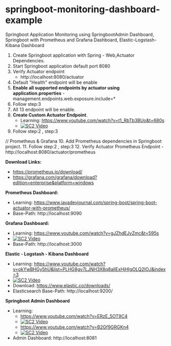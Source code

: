 # springboot-monitoring-dashboard-example
Springboot Application Monitoring using SpringbootAdmin Dashboard, Springboot with Prometheus and Grafana Dashboard, Elastic-Logstash-Kibana Dashboard

1. Create Springboot application with Spring - Web,Actuator Dependencies.
2. Start Springboot application default port 8080
3. Verify Actuator endpoint 
	- http://localhost:8080/actuator
4. Default "Health" endpoint will be enable
5. **Enable all supported endpoints by actuator using application.properties** - management.endpoints.web.exposure.include=*
6. Follow step:3
7. All 13 endpoint will be enable.
8. **Create Custom Actuator Endpoint**. 
	- Learning: https://www.youtube.com/watch?v=t1_RbTb3BUo&t=680s
	- [![SC2 Video](https://img.youtube.com/vi/t1_RbTb3BUo/0.jpg)](https://www.youtube.com/watch?t1_RbTb3BUo)
9. Follow step:2 , step:3

// Prometheus & Grafana
10. Add Prometheus dependencies in Springboot project.
11. Follow step:2 , step:3
12. Verify Actuator Prometheus Endpoint 
	- http://localhost:8080/actuator/prometheus

**Download Links:**
 - https://prometheus.io/download/
 - https://grafana.com/grafana/download?edition=enterprise&platform=windows

**Prometheus Dashboard:**
 - Learning: https://www.javadevjournal.com/spring-boot/spring-boot-actuator-with-prometheus/
 - Base-Path: http://localhost:9090

**Grafana Dashboard:**
  - Learning: https://www.youtube.com/watch?v=gJZhdEJvZmc&t=595s
  - [![SC2 Video](https://img.youtube.com/vi/gJZhdEJvZmc/0.jpg)](https://www.youtube.com/watch?v=gJZhdEJvZmc&t=595s)
  - Base-Path: http://localhost:3000

**Elastic - Logstash - Kibana Dashboard**
  - Learning: https://www.youtube.com/watch?v=okYwBHGy5hU&list=PLHG8gv7LJNH3X8q8allExHjHIgOLQ2IOJ&index=3
  - [![SC2 Video](https://img.youtube.com/vi/okYwBHGy5hU/0.jpg)](https://www.youtube.com/watch?v=okYwBHGy5hU&list=PLHG8gv7LJNH3X8q8allExHjHIgOLQ2IOJ&index=3)
  - Download: https://www.elastic.co/downloads/
  - Elasticsearch Base-Path: http://localhost:9200/
  

**Springboot Admin Dashboard**
  - Learning: 
	- https://www.youtube.com/watch?v=ERzE_5OT9C4
	- [![SC2 Video](https://img.youtube.com/vi/ERzE_5OT9C4/0.jpg)](https://www.youtube.com/watch?v=ERzE_5OT9C4)
	- https://www.youtube.com/watch?v=B2Gf9GRGKn4
	- [![SC2 Video](https://img.youtube.com/vi/B2Gf9GRGKn4/0.jpg)](https://www.youtube.com/watch?v=B2Gf9GRGKn4)
  - Admin Dashboard: http://localhost:8081
